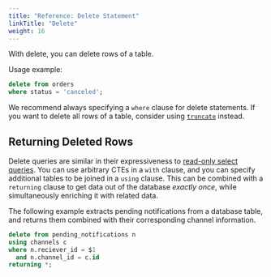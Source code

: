 ```yaml
---
title: "Reference: Delete Statement"
linkTitle: "Delete"
weight: 16
---
```


With delete, you can delete rows of a table.

Usage example:

```sql
delete from orders
where status = 'canceled';
```

We recommend always specifying a `where` clause for delete statements.
If you want to delete all rows of a table, consider using
[`truncate`](/docs/references/sqlreference/statements/truncate) instead.

## Returning Deleted Rows

Delete queries are similar in their expressiveness to [read-only select queries](/docs/references/sqlreference/queries).
You can use arbitrary CTEs in a `with` clause, and you can specify additional tables to be joined in a `using` clause.
This can be combined with a `returning` clause to get data out of the database *exactly once*, while simultaneously
enriching it with related data.

The following example extracts pending notifications from a database table, and returns them combined with their
corresponding channel information.

```sql
delete from pending_notifications n
using channels c
where n.reciever_id = $1
  and n.channel_id = c.id
returning *;
```
